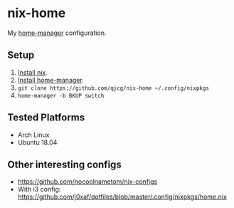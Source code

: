 # nix-home

My [home-manager] configuration.


## Setup

1. [Install nix](https://nixos.org/nix/download.html).
1. [Install home-manager](https://github.com/rycee/home-manager#installation).
2. `git clone https://github.com/qjcg/nix-home ~/.config/nixpkgs`
3. `home-manager -b BKUP switch`

[home-manager]: https://github.com/rycee/home-manager


## Tested Platforms

- Arch Linux
- Ubuntu 18.04


## Other interesting configs

- <https://github.com/nocoolnametom/nix-configs>
- With i3 config: <https://github.com/j0xaf/dotfiles/blob/master/.config/nixpkgs/home.nix>
